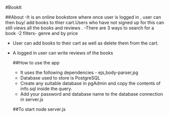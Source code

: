 #BookIt

##About 
-It is an online bookstore where once user is logged in , user can then buy/ add books to thier cart.Users who have not signed up for this can still views all the books and reviews .
-There are 3 ways to search for a book
-2 filters- genre and by price
- User can add books to their cart as well as delete them from the cart.
- A logged in user can write reviews of the books

  ##How to use the app
  - It uses the following dependencies - ejs,body-parser,pg
  - Database used to store is PostgreSQL
  - Create any suitable database in pgAdmin and copy the contents of info.sql inside the query.
  - Add your password and database name to the database connection in server.js

   ##To start
  node server.js  
